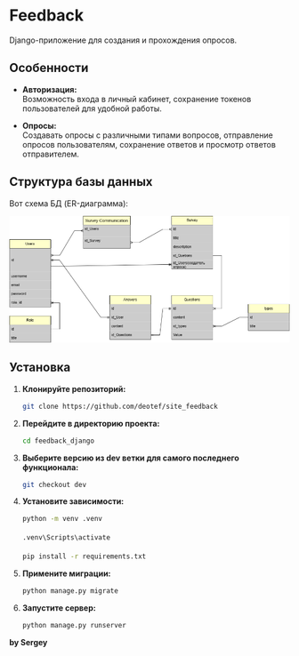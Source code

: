 # Feedback
Django-приложение для создания и прохождения опросов.

## Особенности

- **Авторизация:**  
  Возможность входа в личный кабинет, сохранение токенов пользователей для удобной работы.

- **Опросы:**  
  Создавать опросы с различными типами вопросов, отправление опросов пользователям, сохранение ответов и просмотр ответов отправителем.

## Структура базы данных

Вот схема БД (ER-диаграмма):

![Схема базы данных](media/database.drawio.png)

## Установка

1. **Клонируйте репозиторий:**
   ```bash
   git clone https://github.com/deotef/site_feedback
   ```

2. **Перейдите в директорию проекта:**
    ```bash
    cd feedback_django
    ```

3. **Выберите версию из dev ветки для самого последнего функционала:**
    ```bash
    git checkout dev
    ```

4. **Установите зависимости:**
    ```bash
    python -m venv .venv

    .venv\Scripts\activate

    pip install -r requirements.txt
    ```

5. **Примените миграции:**
    ```bash
    python manage.py migrate 
    ```

6. **Запустите сервер:**
    ```bash
    python manage.py runserver
    ```

**by Sergey**